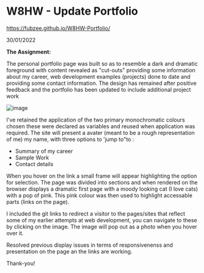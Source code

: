 # W8HW - Update Portfolio

https://fubzee.github.io/W8HW-Portfolio/

30/01/2022

**The Assignment:** 

The personal portfolio page was built so as to resemble a dark and dramatic foreground with content revealed as "cut-outs" providing some information about my career, web development examples (projects) done to date and providing some contact information.  The design has remained after positive feedback and the portfolio has been updated to include additional project work

![image](https://user-images.githubusercontent.com/94102473/151694337-5dab44f6-9f25-4cb3-a435-94ac05f6e698.png)

I've retained the application of the two primary monochromatic colours chosen these were declared as variables and reused when application was required.  The site will present a avater (meant to be a rough representation of me) my name, with three options to 'jump to"to :

- Summary of my career
- Sample Work
- Contact details

When you hover on the link a small frame will appear highlighting the option for selection.  The page was divided into sections and when rendered on the browser displays a dramatic first page with a moody looking cat (I love cats) with a pop of pink.  This pink colour was then used to highlight accessable parts (links on the page). 

I included the git links to redirect a visitor to the pages/sites that reflect some of my earlier attempts at web development, you can navigate to these by clicking on the image.  The image will pop out as a photo when you hover over it.  

Resolved previous display issues in terms of responsivenenss and presentation on the page an the links are working.

Thank-you!
